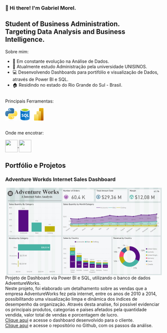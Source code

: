 ### 👋 Hi there! I'm Gabriel Morel.
## Student of Business Administration.<br>Targeting Data Analysis and Business Intelligence.



Sobre mim:


- 📖 Em constante evolução na Análise de Dados.
- 🌱 Atualmente estudo Administração pela universidade UNISINOS.
- 💻 Desenvolvendo Dashboards para portifólio e visualização de Dados, através de Power BI e SQL.
- 🏠 Residindo no estado do Rio Grande do Sul - Brasil.

## 


Principais Ferramentas:

 <div style="display: inline_block">
  <img align="center" alt="Python" height="40" width="40" src="https://github.com/BruceFonseca/ferramentas/blob/main/Python-logo-notext.svg.png?raw=true">
  <img align="center" alt="SQL" height="40" width="40" src="https://github.com/BruceFonseca/ferramentas/blob/main/logo.png?raw=true">
  <img align="center" alt="Power BI" height="40" width="40" src="https://github.com/BruceFonseca/ferramentas/blob/main/1200px-New_Power_BI_Logo.svg.png?raw=true">
</div> 

<br>

Onde me encotrar:
<div style="display: inline_block">
  <a href="https://www.linkedin.com/in/gabrielmorel/" target="_blank">
    <img align="center" alt="" height="40" width="40" src="https://github.com/BruceFonseca/Portfolio/blob/main/social%20icons/linkedin.png?raw=true">
  </a>
  <a href="https://www.instagram.com/morel_gab/" target="_blank">
    <img align="center" alt="" height="40" width="40" src="https://github.com/BruceFonseca/Portfolio/blob/main/social%20icons/instagram.png?raw=true">
  </a>
</div>

## 

## Portfólio e Projetos
### Adventure Workds Internet Sales Dashboard
<img align="right" width="500"  src="https://github.com/GabMorel/AdventureWorksPortfolio/blob/main/IMAGENS/SalesAnalysis.jpg?raw=true">
Projeto de Dashboard via Power BI e SQL, utilizando o banco de dados AdventureWorks.<br>
Neste projeto, foi elaborado um detalhamento sobre as vendas que a empresa AdventureWorks fez pela internet, entre os anos de 2010 a 2014, possibilitando uma visualização limpa e dinâmica dos índices de desempenho da organização. Através desta analise, foi possível evidenciar os principais produtos, categorias e países afetados pela quantidade vendida, valor total de vendas e porcentagem de lucro.

<br>
<a href="https://app.powerbi.com/view?r=eyJrIjoiZGUwNzQ2NmYtOTJkOS00NDhkLWIwNjQtMWZjZmY1MGY2NzRkIiwidCI6IjJhOGY2ZjdiLWNkNjktNDdmMy1hMWVmLWZlZWYyMGRjNmY5MCJ9" target="_blank">Clique aqui</a> e acesse o dashboard desenvolvido para o cliente.
<br>
<a href="https://github.com/GabMorel/AdventureWorksPortfolio">Clique aqui</a> e acesse o repositório no Github, com os passos da análise.

